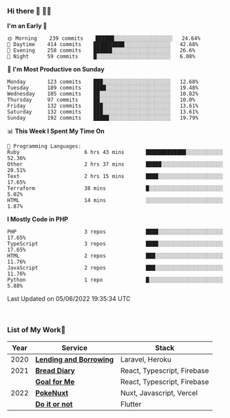 ### Hi there 👋 🧑‍💻



<!--START_SECTION:waka-->
**I'm an Early 🐤** 

```text
🌞 Morning    239 commits    ██████░░░░░░░░░░░░░░░░░░░   24.64% 
🌆 Daytime    414 commits    ██████████░░░░░░░░░░░░░░░   42.68% 
🌃 Evening    258 commits    ██████░░░░░░░░░░░░░░░░░░░   26.6% 
🌙 Night      59 commits     █░░░░░░░░░░░░░░░░░░░░░░░░   6.08%

```
📅 **I'm Most Productive on Sunday** 

```text
Monday       123 commits    ███░░░░░░░░░░░░░░░░░░░░░░   12.68% 
Tuesday      189 commits    ████░░░░░░░░░░░░░░░░░░░░░   19.48% 
Wednesday    105 commits    ██░░░░░░░░░░░░░░░░░░░░░░░   10.82% 
Thursday     97 commits     ██░░░░░░░░░░░░░░░░░░░░░░░   10.0% 
Friday       132 commits    ███░░░░░░░░░░░░░░░░░░░░░░   13.61% 
Saturday     132 commits    ███░░░░░░░░░░░░░░░░░░░░░░   13.61% 
Sunday       192 commits    █████░░░░░░░░░░░░░░░░░░░░   19.79%

```


📊 **This Week I Spent My Time On** 

```text
💬 Programming Languages: 
Ruby                     6 hrs 43 mins       █████████████░░░░░░░░░░░░   52.36% 
Other                    2 hrs 37 mins       █████░░░░░░░░░░░░░░░░░░░░   20.51% 
Text                     2 hrs 15 mins       ████░░░░░░░░░░░░░░░░░░░░░   17.65% 
Terraform                38 mins             █░░░░░░░░░░░░░░░░░░░░░░░░   5.02% 
HTML                     14 mins             ░░░░░░░░░░░░░░░░░░░░░░░░░   1.87%

```

**I Mostly Code in PHP** 

```text
PHP                      3 repos             ████░░░░░░░░░░░░░░░░░░░░░   17.65% 
TypeScript               3 repos             ████░░░░░░░░░░░░░░░░░░░░░   17.65% 
HTML                     2 repos             ███░░░░░░░░░░░░░░░░░░░░░░   11.76% 
JavaScript               2 repos             ███░░░░░░░░░░░░░░░░░░░░░░   11.76% 
Python                   1 repo              █░░░░░░░░░░░░░░░░░░░░░░░░   5.88%

```



 Last Updated on 05/06/2022 19:35:34 UTC
<!--END_SECTION:waka-->


<br />

### List of My Work🚀

| Year | Service | Stack |
|--|--|--|
| 2020 | [**Lending and Borrowing**](https://lending-and-borrowing.herokuapp.com/) | Laravel, Heroku |
| 2021 | [**Bread Diary**](https://bread-diary-web.web.app/) | React, Typescript, Firebase |
|  | [**Goal for Me**](https://goal-for-me.web.app/) | React, Typescript, Firebase |
| 2022 | [**PokeNuxt**](https://pokenuxt.vercel.app/) | Nuxt, Javascript, Vercel |
|  | [**Do it or not**](https://apps.apple.com/jp/app/do-it-or-not/id1613818865) | Flutter |